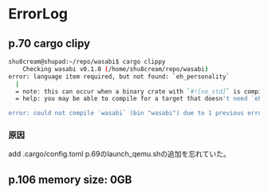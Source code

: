 # ErrorLog
## p.70 cargo clipy
```sh
shu8cream@shupad:~/repo/wasabi$ cargo clippy
    Checking wasabi v0.1.0 (/home/shu8cream/repo/wasabi)
error: language item required, but not found: `eh_personality`
  |
  = note: this can occur when a binary crate with `#![no_std]` is compiled for a target where `eh_personality` is defined in the standard library
  = help: you may be able to compile for a target that doesn't need `eh_personality`, specify a target with `--target` or in `.cargo/config`

error: could not compile `wasabi` (bin "wasabi") due to 1 previous error
```

### 原因
add .cargo/config.toml
p.69のlaunch_qemu.shの追加を忘れていた。

## p.106 memory size: 0GB
